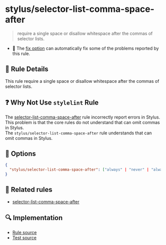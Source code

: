# stylus/selector-list-comma-space-after

> require a single space or disallow whitespace after the commas of selector lists.

- :wrench: The [fix option](https://stylelint.io/user-guide/usage/options#fix) can automatically fix some of the problems reported by this rule.

## :book: Rule Details

This rule require a single space or disallow whitespace after the commas of selector lists.

## :question: Why Not Use `stylelint` Rule

The [selector-list-comma-space-after] rule incorrectly report errors in Stylus.  
This problem is that the core rules do not understand that can omit commas in Stylus.  
The `stylus/selector-list-comma-space-after` rule understands that can omit commas in Stylus.

## :wrench: Options

```json
{
  "stylus/selector-list-comma-space-after": ["always" | "never" | "always-single-line" | "never-single-line"]
}
```

## :couple: Related rules

- [selector-list-comma-space-after]

[selector-list-comma-space-after]: https://stylelint.io/user-guide/rules/selector-list-comma-space-after

## :mag: Implementation

- [Rule source](https://github.com/ota-meshi/stylelint-plugin-stylus/blob/master/lib/rules/selector-list-comma-space-after.js)
- [Test source](https://github.com/ota-meshi/stylelint-plugin-stylus/blob/master/tests/lib/rules/selector-list-comma-space-after.js)
